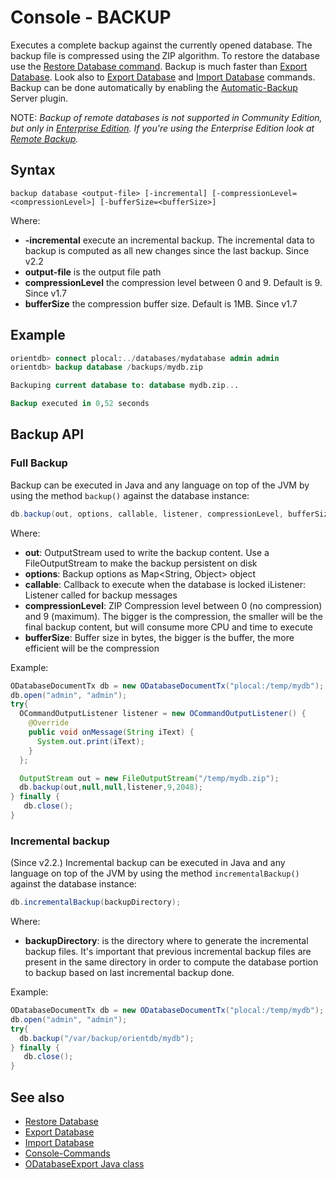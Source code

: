 # Console - BACKUP

Executes a complete backup against the currently opened database. The backup file is compressed using the ZIP algorithm. To restore the database use the [Restore Database command](Console-Command-Restore.md). Backup is much faster than [Export Database](Console-Command-Export.md). Look also to [Export Database](Console-Command-Export.md) and [Import Database](Console-Command-Import.md) commands. Backup can be done automatically by enabling the [Automatic-Backup](Automatic-Backup.md) Server plugin.

NOTE: _Backup of remote databases is not supported in Community Edition, but only in [Enterprise Edition](http://www.orientechnologies.com/orientdb-enterprise/). If you're using the Enterprise Edition look at [Remote Backup](http://www.orientechnologies.com/enterprise/last/servermanagement.html)._

## Syntax

```
backup database <output-file> [-incremental] [-compressionLevel=<compressionLevel>] [-bufferSize=<bufferSize>]
```

Where:
- **-incremental** execute an incremental backup. The incremental data to backup is computed as all new changes since the last backup. Since v2.2
- **output-file** is the output file path
- **compressionLevel** the compression level between 0 and 9. Default is 9. Since v1.7
- **bufferSize** the compression buffer size. Default is 1MB. Since v1.7


## Example ##

```sql
orientdb> connect plocal:../databases/mydatabase admin admin
orientdb> backup database /backups/mydb.zip

Backuping current database to: database mydb.zip...

Backup executed in 0,52 seconds
```

## Backup API
### Full Backup
Backup can be executed in Java and any language on top of the JVM by using the method `backup()` against the database instance:

```java
db.backup(out, options, callable, listener, compressionLevel, bufferSize);
```

Where:
- **out**: OutputStream used to write the backup content. Use a FileOutputStream to make the backup persistent on disk
- **options**: Backup options as Map<String, Object> object
- **callable**: Callback to execute when the database is locked
iListener: Listener called for backup messages
- **compressionLevel**: ZIP Compression level between 0 (no compression) and 9 (maximum). The bigger is the compression, the smaller will be the final backup content, but will consume more CPU and time to execute
- **bufferSize**: Buffer size in bytes, the bigger is the buffer, the more efficient will be the compression

Example:

```java
ODatabaseDocumentTx db = new ODatabaseDocumentTx("plocal:/temp/mydb");
db.open("admin", "admin");
try{
  OCommandOutputListener listener = new OCommandOutputListener() {
    @Override
    public void onMessage(String iText) {
      System.out.print(iText);
    }
  };

  OutputStream out = new FileOutputStream("/temp/mydb.zip");
  db.backup(out,null,null,listener,9,2048);
} finally {
   db.close();
}
```

### Incremental backup
(Since v2.2.)
Incremental backup can be executed in Java and any language on top of the JVM by using the method `incrementalBackup()` against the database instance:

```java
db.incrementalBackup(backupDirectory);
```

Where:
- **backupDirectory**: is the directory where to generate the incremental backup files. It's important that previous incremental backup files are present in the same directory in order to compute the database portion to backup based on last incremental backup done.


Example:

```java
ODatabaseDocumentTx db = new ODatabaseDocumentTx("plocal:/temp/mydb");
db.open("admin", "admin");
try{
  db.backup("/var/backup/orientdb/mydb");
} finally {
   db.close();
}
```


## See also
- [Restore Database](Console-Command-Restore.md)
- [Export Database](Console-Command-Export.md)
- [Import Database](Console-Command-Import.md)
- [Console-Commands](Console-Commands.md)
- [ODatabaseExport Java class](https://github.com/orientechnologies/orientdb/blob/master/core/src/main/java/com/orientechnologies/orient/core/db/tool/ODatabaseExport.java)
